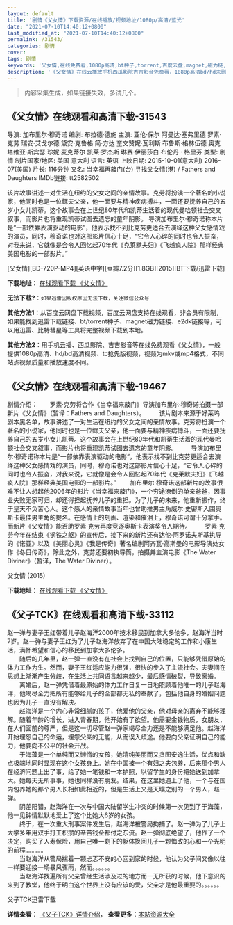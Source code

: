 ```yaml
---
layout: default
title: '剧情《父女情》下载资源/在线播放/视频地址/1080p/高清/蓝光'
date: "2021-07-10T14:40:12+0800"
last_modified_at: "2021-07-10T14:40:12+0800"
permalink: /31543/
categories: 剧情
cover:
tags: 剧情
keywords: '父女情,在线免费看,1080p高清,bt种子,torrent,百度云盘,magnet,磁力链,迅雷下载资源'
description: '《父女情》在线云播放手机西瓜影院吉吉影音免费看，1080p高清bd/hd未删减完整版和tc抢先枪版，mkv/mp4格式，附带bt/torrent种子、magnet/磁力链、百度云盘、网盘资源迅雷下载链接'
---
```


>内容采集生成，如果链接失效，多试几个。


## 《父女情》在线观看和高清下载-31543

导演: 加布里尔·穆奇诺 编剧: 布拉德·德施 主演: 亚伦·保尔 阿曼达·塞弗里德 罗素·克劳 瑞安·艾戈尔德 黛安·克鲁格 简·方达 奎文赞妮·瓦利斯 布鲁斯·格林伍德 奥克塔维亚·斯宾瑟 珍妮·麦克蒂尔 凯莱·罗杰斯 琳赛·伊丽莎白 布伦丹 · 格里芬 类型: 剧情 制片国家/地区: 美国 意大利 语言: 英语 上映日期: 2015-10-01(意大利) 2016-07(美国) 片长: 116分钟 又名: 当幸福再敲门(台) 寻找父女情(港) / Fathers and Daughters IMDb链接: tt2582502

该片故事讲述一对生活在纽约的父女之间的亲情故事。克劳将扮演一个著名的小说家，他同时也是一位鳏夫父亲，他一面要与精神疾病搏斗，一面还要抚养自己的五岁小女儿凯蒂。这个故事会在上世纪80年代和凯蒂生活着的现代曼哈顿社会交叉叙事，而影片也将重现凯蒂试图去遗忘的童年阴影。 导演加布里尔·穆奇诺称本片是“一部依靠表演驱动的电影”，他表示找不到比克劳更适合去演绎这种父女感情戏的演员，同时，穆奇诺也对这部影片信心十足，“它令人心碎的同时也令人振奋，对我来说，它就像是会令人回忆起70年代《克莱默夫妇》《飞越疯人院》那样经典美国电影的一部影片。”


[父女情][BD-720P-MP4][英语中字][豆瓣7.2分][1.8GB][2015][BT下载/迅雷下载]

**下载地址**： [在线观看下载 《父女情》](https://www.btdx8.com/torrent/fathers_and_daughters_2015.html) 


**无法下载?**：`如果迅雷因版权原因无法下载，关注微信公众号 `

**其他方法1**：从百度云网盘下载视频，百度云网盘支持在线观看，非会员有限制，如果能找到迅雷下载链接、bt/torrent种子、magnet磁力链接、e2dk链接等，可以用迅雷、比特彗星等工具将完整视频下载到本地。

**其他方法2**：用手机云播、西瓜影院、吉吉影音等在线免费观看《父女情》，一般提供1080p高清、hd/bd高清视频、tc抢先版视频，视频为mkv或mp4格式，不同站点视频质量和播放速度不同。


## 《父女情》在线观看和高清下载-19467

剧情介绍：　　罗素·克劳将合作《当幸福来敲门》导演加布里尔·穆奇诺拍摄一部新片《父女情》（暂译：Fathers and Daughters）。   　　该片剧本来源于好莱坞剧本黑名单，故事讲述了一对生活在纽约的父女之间的亲情故事。克劳将扮演一个著名的小说家，他同时也是一位鳏夫父亲，他一面要与精神疾病搏斗，一面还要抚养自己的五岁小女儿凯蒂。这个故事会在上世纪80年代和凯蒂生活着的现代曼哈顿社会交叉叙事，而影片也将重现凯蒂试图去遗忘的童年阴影。   　　导演加布里尔·穆奇诺称本片是“一部依靠表演驱动的电影”，他表示找不到比克劳更适合去演绎这种父女感情戏的演员，同时，穆奇诺也对这部影片信心十足，“它令人心碎的同时也令人振奋，对我来说，它就像是会令人回忆起70年代《克莱默夫妇》《飞越疯人院》那样经典美国电影的一部影片。”   　　加布里尔·穆奇诺这部新片的故事很难不让人想起他2006年的影片《当幸福来敲门》，一个穷途潦倒的单亲爸爸，因事业失败无家可归，却还得担起抚养儿子的重担。为了儿子的未来，他重新振作，终于皇天不负苦心人。这个感人的亲情故事当年也曾助推男主角威尔·史密斯入围奥斯卡最佳男主角的提名。在感情上的刻画、渲染和催泪上，穆奇诺可谓十分拿手。而新片《父女情》能否助罗素·克劳再度竞逐奥斯卡表演奖令人期待。   　　罗素·克劳今年在结束《钢铁之躯》的宣传后，接下来的新片还有达伦·阿罗诺夫斯基执导的《诺亚》以及《美丽心灵》《我是传奇》著名编剧阿齐瓦·高斯曼的电影导演处女作《冬日传奇》，除此之外，克劳还要初执导筒，拍摄并主演电影《The Water Diviner》（暂译，The Water Diviner）。


父女情 (2015)

**下载地址**： [在线观看下载 《父女情》](https://www.btbtdy.me/btdy/dy1156.html) 


## 《父子TCK》在线观看和高清下载-33112

赵一弹与妻子王红带着儿子赵海洋2000年技术移民到加拿大多伦多，赵海洋当时7岁。赵一弹与妻子王红为了儿子赵海洋放弃了在中国大陆稳定的工作和小康生活，满怀希望和信心的移民到加拿大多伦多。<br />　　随后的几年里，赵一弹一直没有在社会上找到自己的位置，只能够凭借原始的体力工作为生。然而，妻子王红适应能力很强，很快的步入了主流社会。夫妻间在思想上渐渐产生分歧，在生活上共同语言越来越少，最后感情破裂，导致离婚。<br />　　离婚后，赵一弹凭借着最原始的体力工作日复一日地照顾着他唯一的儿子赵海洋，他竭尽全力把所有能够给儿子的全部都无私的奉献了，包括他自身的婚姻问题也因为儿子一直没有解决。<br />　　赵海洋是一个内心非常细腻的孩子，他爱他的父亲，他对母亲的离弃不能够理解。随着年龄的增长，进入青春期，他开始有了欲望。他需要金钱物质，女朋友，在人们面前的尊严，但是这一切尽管赵一弹家竭尽全力还是不能够满足他。赵海洋开始埋怨自己的命运，埋怨父亲的无能，从而误入歧途。他要向父亲证明自己的能力，他要向不公平的社会开战。<br />　　于海藻是一个单纯而又懒惰的女孩，她清纯美丽而又贪图安逸生活，优点和缺点极端地同时显现在这个女孩身上。她在中国被一个有妇之夫包养，后来那个男人在经济问题上出了事，给了她一笔钱和一本护照，以留学生的身份把她送到加拿大。她每天无所事事，她也同样没有朋友。结果，在这里她遇上了他，一个与在国内包养她的那个男人长相如此相近的，但是生活上又是天壤之别的一个男人，赵一弹。<br />　　阴差阳错，赵海洋在一次与中国大陆留学生冲突的时候第一次见到了于海藻，他一见钟情默默地爱上了这个比她大6岁的女孩。<br />　　终于，在一次重大刑事案件发生后，赵海洋被警局拘捕了。赵一弹为了儿子上大学多年用双手打工积攒的辛苦钱全都付之东流。赵一弹彻底绝望了，他作了一个决定，购买了人寿保险，用自己唯一剩下的躯体换回儿子一颗悔改的心和一个光明的前程。。。。。。<br />　　当赵海洋从警局揣着一颗忐忑不安的心回到家的时候，他认为父子间又像以往一样要迎接一场暴风骤雨，然而。。。。。。<br />　　当赵海洋找遍所有父亲曾经生活涉及过的地方而一无所获的时候，他下意识的来到了教堂，他终于明白这个世界上没有应该的爱，父亲才是他最重要的。。。。。。</p>


父子TCK迅雷下载

**详情查看**： [《父子TCK》详情介绍](/movie/33112/)， **查看更多**：[本站资源大全](/movie/t/all/)

